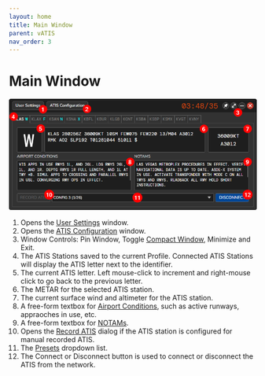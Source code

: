 ```yaml
---
layout: home
title: Main Window
parent: vATIS
nav_order: 3
---
```


# Main Window

![Main Window](/assets/images/MainScreen_Steps.png)

1. Opens the [User Settings](user-settings) window.
2. Opens the [ATIS Configuration](atis-configuration) window.
3. Window Controls: Pin Window, Toggle [Compact Window](compact-window), Minimize and Exit.
4. The ATIS Stations saved to the current Profile. Connected ATIS Stations will display the ATIS letter next to the identifier.
5. The current ATIS letter. Left mouse-click to increment and right-mouse click to go back to the previous letter.
6. The METAR for the selected ATIS station.
7. The current surface wind and altimeter for the ATIS station.
8. A free-form textbox for [Airport Conditions](airport-conditions), such as active runways, appraoches in use, etc.
9. A free-form textbox for [NOTAMs](notams).
10. Opens the [Record ATIS](record-atis) dialog if the ATIS station is configured for manual recorded ATIS.
11. The [Presets](presets) dropdown list.
12. The Connect or Disconnect button is used to connect or disconnect the ATIS from the network.